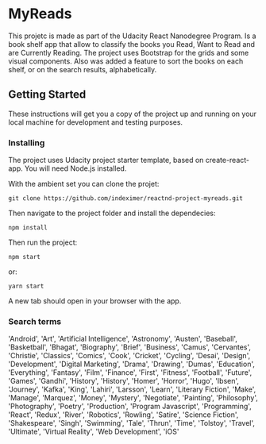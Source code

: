 # MyReads

This projetc is made as part of the Udacity React Nanodegree Program. Is a book shelf app that allow to classify the books you Read, Want to Read and are Currently Reading.
The project uses Bootstrap for the grids and some visual components.
Also was added a feature to sort the books on each shelf, or on the search results, alphabetically.

## Getting Started

These instructions will get you a copy of the project up and running on your local machine for development and testing purposes.

### Installing

The project uses Udacity project starter template, based on create-react-app.
You will need Node.js installed.

With the ambient set you can clone the projet:
```
git clone https://github.com/indeximer/reactnd-project-myreads.git
```

Then navigate to the project folder and install the dependecies:
```
npm install
```

Then run the project:
```
npm start
```
or:
```
yarn start
```

A new tab should open in your browser with the app.

### Search terms

'Android', 'Art', 'Artificial Intelligence', 'Astronomy', 'Austen', 'Baseball', 'Basketball', 'Bhagat', 'Biography', 'Brief', 'Business', 'Camus', 'Cervantes', 'Christie', 'Classics', 'Comics', 'Cook', 'Cricket', 'Cycling', 'Desai', 'Design', 'Development', 'Digital Marketing', 'Drama', 'Drawing', 'Dumas', 'Education', 'Everything', 'Fantasy', 'Film', 'Finance', 'First', 'Fitness', 'Football', 'Future', 'Games', 'Gandhi', 'History', 'History', 'Homer', 'Horror', 'Hugo', 'Ibsen', 'Journey', 'Kafka', 'King', 'Lahiri', 'Larsson', 'Learn', 'Literary Fiction', 'Make', 'Manage', 'Marquez', 'Money', 'Mystery', 'Negotiate', 'Painting', 'Philosophy', 'Photography', 'Poetry', 'Production', 'Program Javascript', 'Programming', 'React', 'Redux', 'River', 'Robotics', 'Rowling', 'Satire', 'Science Fiction', 'Shakespeare', 'Singh', 'Swimming', 'Tale', 'Thrun', 'Time', 'Tolstoy', 'Travel', 'Ultimate', 'Virtual Reality', 'Web Development', 'iOS'